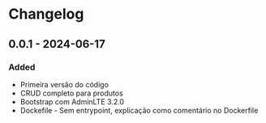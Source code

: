 # Changelog

## 0.0.1 - 2024-06-17

### Added 
- Primeira versão do código
- CRUD completo para produtos
- Bootstrap com AdminLTE 3.2.0
- Dockefile - Sem entrypoint, explicação como comentário no Dockerfile

